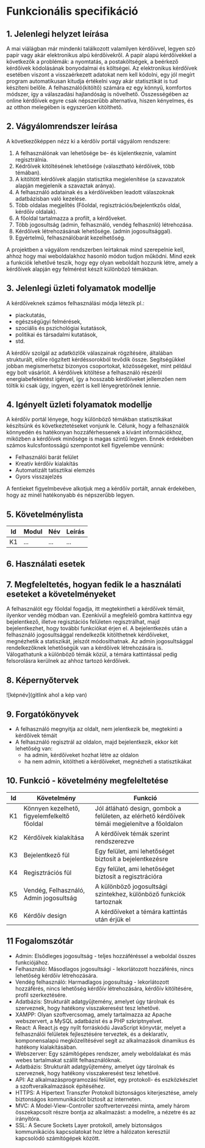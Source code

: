# Funkcionális specifikáció
## 1. Jelenlegi helyzet leírása
A mai viálágban már mindenki találkozott valamilyen kérdőívvel, legyen szó papír vagy akár elektronikus alpú kérdőívekről. A papír alapú kérdőívekkel a következők a problémák: a nyomtatás, a postaköltségek, a beérkező kérdőívek kódolásának bonyodalmai és költségei. Az elektronikus kérdőívek esetében viszont a visszaérkezett adatokat nem kell kódolni, egy jól megírt program automatikusan kitudja értékelni vagy akár statisztikát is tud készíteni belőle. A felhasználó(kitöltő) számára ez egy könnyű, komfortos módszer, így a válaszadási hajlandóság is növelhető. Összességében az online kérdőívek egyre csak népszerűbb alternatíva, hiszen kényelmes, és az otthon melegében is egyszerűen kitölthető.
## 2. Vágyálomrendszer leírása
A következőképpen nézz ki a kérdőív portál vágyálom rendszere:

   1. A felhasználónak van lehetősége be- és kijelentkeznie, valamint regisztrálnia.
   2. Kédrőívek kitöltésének lehetősége (választható kérdőívek, több témában).
   3. A kitöltött kérdőívek alapján statisztika megjelenítése (a szavazatok alapján megjelenik a szavaztak aránya).
   4. A felhasználó adatainak és a kérdőívekben leadott válaszoknak adatbázisban való kezelése. 
   5. Több oldalas megjelítés (Főoldal, regisztrációs/bejelentkzős oldal, kérdőív oldalak).
   6. A főoldal tartalmazza a profilt, a kérdőveket.
   7. Több jogosultság (admin, felhasználó, vendég felhasznló) létrehozása.
   8. Kérdőívek létrehozásának lehetősége. (admin jogosultsággal).
   9. Egyértelmű, felhasználóbarát kezelhetőség.

A projektben a vágyálom rendszerben leírtaknak mind szerepelnie kell, ahhoz hogy mai weboldalakhoz hasonló módon tudjon működni. Mind ezek a funkciók lehetővé teszik, hogy egy olyan weboldalt hozzunk létre, amely a kérdőívek alapján egy felmérést készít különböző témákban.

## 3. Jelenlegi üzleti folyamatok modellje
A kérdőíveknek számos felhasználási módja létezik pl.: 
   - piackutatás,
   - egészségügyi felmérések,
   - szociális és pszichológiai kutatások,
   - politikai és társadalmi kutatások,
   - std.

A kérdőív szolgál az adatközlők válaszainak rögzítésére, általában strukturált, előre rögzített kérdéssorokból tevődik össze. Segítségükkel jobban megismerhetsz bizonyos csoportokat, közösségeket, mint például egy bolt vásárlóit. A kérdőívek kitöltése a felhasználó részéről energiabefektetést igényel, így a hosszabb kérdőíveket jellemzően nem töltik ki csak úgy, ingyen, ezért is kell lényegretörőnek lennie.

## 4. Igényelt üzleti folyamatok modellje
A kérdőív portál lényege, hogy különböző témákban statisztikákat készítsünk és következtetéseket vonjunk le. Célunk, hogy a felhasználók könnyedén és hatékonyan hozzáférhessenek a kívánt információkhoz, miközben a kérdőívek minősége is magas szintű legyen. Ennek érdekében számos kulcsfontosságú szempontot kell figyelembe vennünk: 
   - Felhasználói barát felület
   - Kreatív kérdőív kialakítás
   - Automatizált tatisztikai elemzés
   - Gyors visszajelzés

A fentieket figyelmbevéve alkotjuk meg a kérdőív portált, annak érdekében, hogy az minél hatékonyabb és népszerűbb legyen.
   
## 5. Követelménylista

| Id | Modul | Név | Leírás |
| :---: | --- | --- | --- |
| K1 | ...| ... | ... |

## 6. Használati esetek

## 7. Megfeleltetés, hogyan fedik le a használati eseteket a követelményeket
A felhasználót egy főoldal fogadja, itt megtekintheti a kérdőívek témáit, ilyenkor vendég módban van. Ezenkívül a megfelelő gombra kattintva egy bejelentkező, illetve regisztációs felületen regisztrálhat, majd bejelentkezhet, hogy további funkciókat érjen el. A bejelentkezés után a felhasználó jogosultsággal rendelkezők kitölthetnek kérdőíveket, megnézhetik a statiszikát, jelszót módosíthatnak. Az admin jogosultsággal rendelkezőknek lehetőségük van a kérdőívek létrehozására is. Válogathatunk a különböző témák közül, a témára kattintással pedig felsorolásra kerülnek az ahhoz tartozó kérdőívek.

## 8. Képernyőtervek

![képnév](gitlink ahol a kép van)

## 9. Forgatókönyvek
- A felhasználó megnyitja az oldalt, nem jelentkezik be, megtekinti a kérdőívek témáit
- A felhasználó regisztrál az oldalon, majd bejelentkezik, ekkor két lehetőség van:
   - ha admin, kérdőíveket hozhat létre az oldalon
   - ha nem admin, kitöltheti a kérdőíveket, megnézheti a statisztikákat

## 10. Funkció - követelmény megfeleltetése

| Id | Követelmény | Funkció |
| :---: | --- | --- |
| K1 | Könnyen kezelhető, figyelemfelkeltő főoldal | Jól átláható design, gombok a felületen, az elérhető kérdőívek témái megjelenítve a főoldalon |
| K2 | Kérdőívek kialakítása | A kérdőívek témák szerint rendszerezve |
| K3 | Bejelentkező fül | Egy felület, ami lehetőséget biztosít a bejelentkezésre  |
| K4 | Regisztrációs fül | Egy felület, ami lehetőséget biztosít a regisztrációra  |
| K5 | Vendég, Felhasználó, Admin jogosultság | A különböző jogosultsági szintekhez, különböző funkciók tartoznak |
| K6 | Kérdőív design | A kérdőíveket a témára kattintás után érjük el |

## 11 Fogalomszótár
* Admin: Elsődleges jogosultság - teljes hozzáféréssel a weboldal összes funkciójához.
* Felhasználó: Másodlagos jogosultsági - lekorlátozott hozzáférés, nincs lehetőség kérdőív létrehozására.
* Vendég felhasználó: Harmadlagos jogosultság - lekorlátozott hozzáférés, nincs lehetőség kérdőív létrehozására, kérdőív kitöltésére, profil szerkeztésére.
* Adatbázis: Strukturált adatgyűjtemény, amelyet úgy tárolnak és szerveznek, hogy hatékony visszakeresést tesz lehetővé.
* XAMPP: Olyan szoftvercsomag, amely tartalmazza az Apache webszervert, a MySQL adatbázist és a PHP szkriptnyelvet.
* React: A React.js egy nyílt forráskódú JavaScript könyvtár, melyet a felhasználói felületek fejlesztésére terveztek, és a deklaratív, komponensalapú megközelítésével segít az alkalmazások dinamikus és hatékony kialakításában.
* Webszerver: Egy számítógépes rendszer, amely weboldalakat és más webes tartalmakat szállít felhasználóknak.
* Adatbázis: Strukturált adatgyűjtemény, amelyet úgy tárolnak és szerveznek, hogy hatékony visszakeresést tesz lehetővé.
* API: Az alkalmazásprogramozási felület, egy protokoll- és eszközkészlet a szoftveralkalmazások építéséhez.
* HTTPS: A Hipertext Transzfer Protokoll biztonságos kiterjesztése, amely biztonságos kommunikációt biztosít az interneten.
* MVC: A Model-View-Controller szoftvertervezési minta, amely három összekapcsolt részre bontja az alkalmazást: a modellre, a nézetre és az irányítóra.
* SSL: A Secure Sockets Layer protokoll, amely biztonságos kommunikációs kapcsolatokat hoz létre a hálózaton keresztül kapcsolódó  számítógépek között.
